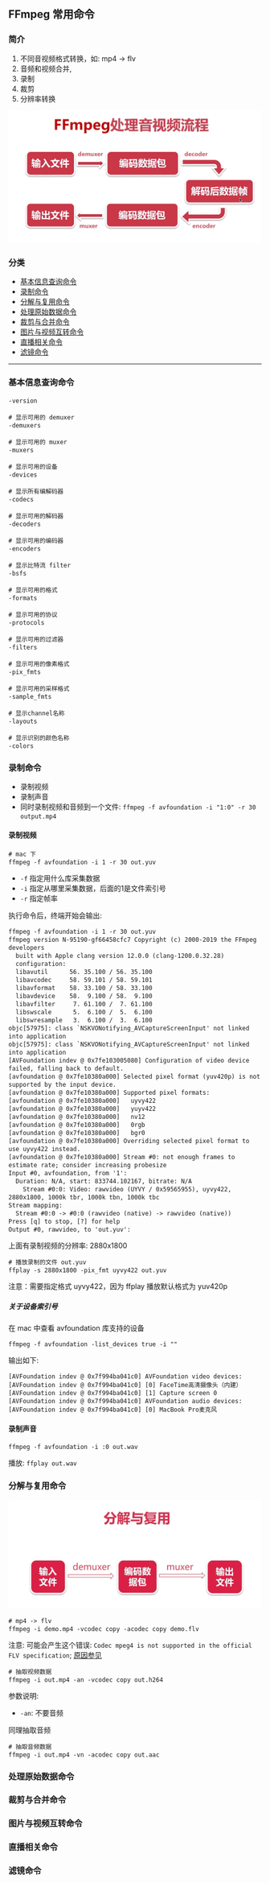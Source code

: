 ## FFmpeg 常用命令

### 简介

1. 不同音视频格式转换，如: mp4 -> flv
2. 音频和视频合并,
3. 录制
4. 裁剪
5. 分辨率转换

![处理流程](../imgs/av_process.png)

### 分类

- [基本信息查询命令](#基本信息查询命令)
- [录制命令](#录制命令)
- [分解与复用命令](#分解与复用命令)
- [处理原始数据命令](#处理原始数据命令)
- [裁剪与合并命令](#裁剪与合并命令)
- [图片与视频互转命令](#图片与视频互转命令)
- [直播相关命令](#直播相关命令)
- [滤镜命令](#滤镜命令)

---


### 基本信息查询命令

```shell
-version

# 显示可用的 demuxer
-demuxers

# 显示可用的 muxer
-muxers

# 显示可用的设备
-devices

# 显示所有编解码器
-codecs

# 显示可用的解码器
-decoders

# 显示可用的编码器
-encoders

# 显示比特流 filter
-bsfs

# 显示可用的格式
-formats

# 显示可用的协议
-protocols

# 显示可用的过滤器
-filters

# 显示可用的像素格式
-pix_fmts

# 显示可用的采样格式
-sample_fmts

# 显示channel名称
-layouts

# 显示识别的颜色名称
-colors

```

### 录制命令

- 录制视频
- 录制声音
- 同时录制视频和音频到一个文件: ``ffmpeg -f avfoundation -i "1:0" -r 30 output.mp4``

#### 录制视频

```shell
# mac 下
ffmpeg -f avfoundation -i 1 -r 30 out.yuv
```
- `-f` 指定用什么库采集数据
- `-i` 指定从哪里采集数据，后面的1是文件索引号
- `-r` 指定帧率

执行命令后，终端开始会输出:
```shell
ffmpeg -f avfoundation -i 1 -r 30 out.yuv
ffmpeg version N-95190-gf66458cfc7 Copyright (c) 2000-2019 the FFmpeg developers
  built with Apple clang version 12.0.0 (clang-1200.0.32.28)
  configuration:
  libavutil      56. 35.100 / 56. 35.100
  libavcodec     58. 59.101 / 58. 59.101
  libavformat    58. 33.100 / 58. 33.100
  libavdevice    58.  9.100 / 58.  9.100
  libavfilter     7. 61.100 /  7. 61.100
  libswscale      5.  6.100 /  5.  6.100
  libswresample   3.  6.100 /  3.  6.100
objc[57975]: class `NSKVONotifying_AVCaptureScreenInput' not linked into application
objc[57975]: class `NSKVONotifying_AVCaptureScreenInput' not linked into application
[AVFoundation indev @ 0x7fe103005080] Configuration of video device failed, falling back to default.
[avfoundation @ 0x7fe10380a000] Selected pixel format (yuv420p) is not supported by the input device.
[avfoundation @ 0x7fe10380a000] Supported pixel formats:
[avfoundation @ 0x7fe10380a000]   uyvy422
[avfoundation @ 0x7fe10380a000]   yuyv422
[avfoundation @ 0x7fe10380a000]   nv12
[avfoundation @ 0x7fe10380a000]   0rgb
[avfoundation @ 0x7fe10380a000]   bgr0
[avfoundation @ 0x7fe10380a000] Overriding selected pixel format to use uyvy422 instead.
[avfoundation @ 0x7fe10380a000] Stream #0: not enough frames to estimate rate; consider increasing probesize
Input #0, avfoundation, from '1':
  Duration: N/A, start: 833744.102167, bitrate: N/A
    Stream #0:0: Video: rawvideo (UYVY / 0x59565955), uyvy422, 2880x1800, 1000k tbr, 1000k tbn, 1000k tbc
Stream mapping:
  Stream #0:0 -> #0:0 (rawvideo (native) -> rawvideo (native))
Press [q] to stop, [?] for help
Output #0, rawvideo, to 'out.yuv':
```

上面有录制视频的分辨率: 2880x1800

```shell
# 播放录制的文件 out.yuv
ffplay -s 2880x1800 -pix_fmt uyvy422 out.yuv
```
注意：需要指定格式 uyvy422，因为 ffplay 播放默认格式为 yuv420p

##### 关于设备索引号
在 mac 中查看 avfoundation 库支持的设备

```shell
ffmpeg -f avfoundation -list_devices true -i ""
```

输出如下:
```shell
[AVFoundation indev @ 0x7f994ba041c0] AVFoundation video devices:
[AVFoundation indev @ 0x7f994ba041c0] [0] FaceTime高清摄像头（内建）
[AVFoundation indev @ 0x7f994ba041c0] [1] Capture screen 0
[AVFoundation indev @ 0x7f994ba041c0] AVFoundation audio devices:
[AVFoundation indev @ 0x7f994ba041c0] [0] MacBook Pro麦克风
```

#### 录制声音
```shell
ffmpeg -f avfoundation -i :0 out.wav
```

播放:
``ffplay out.wav``

### 分解与复用命令

![](../imgs/av_demuxer-and-muxer.png)

```shell
# mp4 -> flv
ffmpeg -i demo.mp4 -vcodec copy -acodec copy demo.flv
```
注意: 可能会产生这个错误: ``Codec mpeg4 is not supported in the official FLV specification``; [原因参见](https://coding.imooc.com/learn/questiondetail/Dg8m5YZL1dQ6Wa4B.html)

```shell
# 抽取视频数据
ffmpeg -i out.mp4 -an -vcodec copy out.h264
```
参数说明:
- `-an`: 不要音频 

同理抽取音频
```shell
# 抽取音频数据
ffmpeg -i out.mp4 -vn -acodec copy out.aac
```

### 处理原始数据命令

### 裁剪与合并命令

### 图片与视频互转命令

### 直播相关命令

### 滤镜命令
